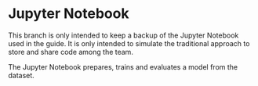 # Jupyter Notebook

This branch is only intended to keep a backup of the Jupyter Notebook used in the guide. It is only intended to simulate the traditional approach to store and share code among the team.

The Jupyter Notebook prepares, trains and evaluates a model from the dataset.
